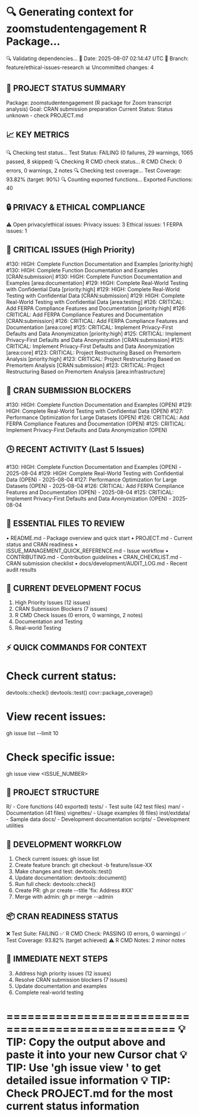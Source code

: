 🔍 Generating context for zoomstudentengagement R Package...
==================================================
🔍 Validating dependencies...
📅 Date: 2025-08-07 02:14:47 UTC
🌿 Branch: feature/ethical-issues-research
📊 Uncommitted changes: 4

🎯 PROJECT STATUS SUMMARY
------------------------
Package: zoomstudentengagement (R package for Zoom transcript analysis)
Goal: CRAN submission preparation
Current Status: Status unknown - check PROJECT.md

📈 KEY METRICS
-------------
🔍 Checking test status...
Test Status: FAILING (0 failures, 29 warnings, 1065 passed, 8 skipped)
🔍 Checking R CMD check status...
R CMD Check: 0 errors, 0 warnings, 2 notes
🔍 Checking test coverage...
Test Coverage: 93.82% (target: 90%)
🔍 Counting exported functions...
Exported Functions: 40

🔒 PRIVACY & ETHICAL COMPLIANCE
-----------------------------
⚠️  Open privacy/ethical issues:
   Privacy issues: 3
   Ethical issues: 1
   FERPA issues: 1

🚨 CRITICAL ISSUES (High Priority)
--------------------------------
#130: HIGH: Complete Function Documentation and Examples [priority:high]
#130: HIGH: Complete Function Documentation and Examples [CRAN:submission]
#130: HIGH: Complete Function Documentation and Examples [area:documentation]
#129: HIGH: Complete Real-World Testing with Confidential Data [priority:high]
#129: HIGH: Complete Real-World Testing with Confidential Data [CRAN:submission]
#129: HIGH: Complete Real-World Testing with Confidential Data [area:testing]
#126: CRITICAL: Add FERPA Compliance Features and Documentation [priority:high]
#126: CRITICAL: Add FERPA Compliance Features and Documentation [CRAN:submission]
#126: CRITICAL: Add FERPA Compliance Features and Documentation [area:core]
#125: CRITICAL: Implement Privacy-First Defaults and Data Anonymization [priority:high]
#125: CRITICAL: Implement Privacy-First Defaults and Data Anonymization [CRAN:submission]
#125: CRITICAL: Implement Privacy-First Defaults and Data Anonymization [area:core]
#123: CRITICAL: Project Restructuring Based on Premortem Analysis [priority:high]
#123: CRITICAL: Project Restructuring Based on Premortem Analysis [CRAN:submission]
#123: CRITICAL: Project Restructuring Based on Premortem Analysis [area:infrastructure]

🎯 CRAN SUBMISSION BLOCKERS
--------------------------
#130: HIGH: Complete Function Documentation and Examples (OPEN)
#129: HIGH: Complete Real-World Testing with Confidential Data (OPEN)
#127: Performance Optimization for Large Datasets (OPEN)
#126: CRITICAL: Add FERPA Compliance Features and Documentation (OPEN)
#125: CRITICAL: Implement Privacy-First Defaults and Data Anonymization (OPEN)

🕒 RECENT ACTIVITY (Last 5 Issues)
--------------------------------
#130: HIGH: Complete Function Documentation and Examples (OPEN) - 2025-08-04
#129: HIGH: Complete Real-World Testing with Confidential Data (OPEN) - 2025-08-04
#127: Performance Optimization for Large Datasets (OPEN) - 2025-08-04
#126: CRITICAL: Add FERPA Compliance Features and Documentation (OPEN) - 2025-08-04
#125: CRITICAL: Implement Privacy-First Defaults and Data Anonymization (OPEN) - 2025-08-04

📁 ESSENTIAL FILES TO REVIEW
---------------------------
• README.md - Package overview and quick start
• PROJECT.md - Current status and CRAN readiness
• ISSUE_MANAGEMENT_QUICK_REFERENCE.md - Issue workflow
• CONTRIBUTING.md - Contribution guidelines
• CRAN_CHECKLIST.md - CRAN submission checklist
• docs/development/AUDIT_LOG.md - Recent audit results

🎯 CURRENT DEVELOPMENT FOCUS
---------------------------
1. High Priority Issues (12 issues)
2. CRAN Submission Blockers (7 issues)
4. R CMD Check Issues (0 errors, 0 warnings, 2 notes)
5. Documentation and Testing
6. Real-world Testing

⚡ QUICK COMMANDS FOR CONTEXT
---------------------------
# Check current status:
devtools::check()
devtools::test()
covr::package_coverage()

# View recent issues:
gh issue list --limit 10

# Check specific issue:
gh issue view <ISSUE_NUMBER>

📂 PROJECT STRUCTURE
-------------------
R/ - Core functions (40 exported)
tests/ - Test suite (42 test files)
man/ - Documentation (41 files)
vignettes/ - Usage examples (6 files)
inst/extdata/ - Sample data
docs/ - Development documentation
scripts/ - Development utilities

🔄 DEVELOPMENT WORKFLOW
---------------------
1. Check current issues: gh issue list
2. Create feature branch: git checkout -b feature/issue-XX
3. Make changes and test: devtools::test()
4. Update documentation: devtools::document()
5. Run full check: devtools::check()
6. Create PR: gh pr create --title 'fix: Address #XX'
7. Merge with admin: gh pr merge --admin

📦 CRAN READINESS STATUS
----------------------
❌ Test Suite: FAILING
✅ R CMD Check: PASSING (0 errors, 0 warnings)
✅ Test Coverage: 93.82% (target achieved)
⚠️  R CMD Notes: 2 minor notes

🎯 IMMEDIATE NEXT STEPS
---------------------
3. Address high priority issues (12 issues)
4. Resolve CRAN submission blockers (7 issues)
5. Update documentation and examples
6. Complete real-world testing

==================================================
💡 TIP: Copy the output above and paste it into your new Cursor chat
💡 TIP: Use 'gh issue view <NUMBER>' to get detailed issue information
💡 TIP: Check PROJECT.md for the most current status information
==================================================
